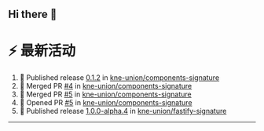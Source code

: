 ## Hi there 👋

<!--

**Here are some ideas to get you started:**

🙋‍♀️ A short introduction - what is your organization all about?
🌈 Contribution guidelines - how can the community get involved?
👩‍💻 Useful resources - where can the community find your docs? Is there anything else the community should know?
🍿 Fun facts - what does your team eat for breakfast?
🧙 Remember, you can do mighty things with the power of [Markdown](https://docs.github.com/github/writing-on-github/getting-started-with-writing-and-formatting-on-github/basic-writing-and-formatting-syntax)
-->


# ⚡ 最新活动

<!--START_SECTION:activity-->
1. 🚀 Published release [0.1.2](https://github.com/kne-union/components-signature/releases/tag/0.1.2) in [kne-union/components-signature](https://github.com/kne-union/components-signature)
2. 🎉 Merged PR [#4](https://github.com/kne-union/components-signature/pull/4) in [kne-union/components-signature](https://github.com/kne-union/components-signature)
3. 🎉 Merged PR [#5](https://github.com/kne-union/components-signature/pull/5) in [kne-union/components-signature](https://github.com/kne-union/components-signature)
4. 💪 Opened PR [#5](https://github.com/kne-union/components-signature/pull/5) in [kne-union/components-signature](https://github.com/kne-union/components-signature)
5. 🚀 Published release [1.0.0-alpha.4](https://github.com/kne-union/fastify-signature/releases/tag/1.0.0-alpha.4) in [kne-union/fastify-signature](https://github.com/kne-union/fastify-signature)
<!--END_SECTION:activity-->

---
